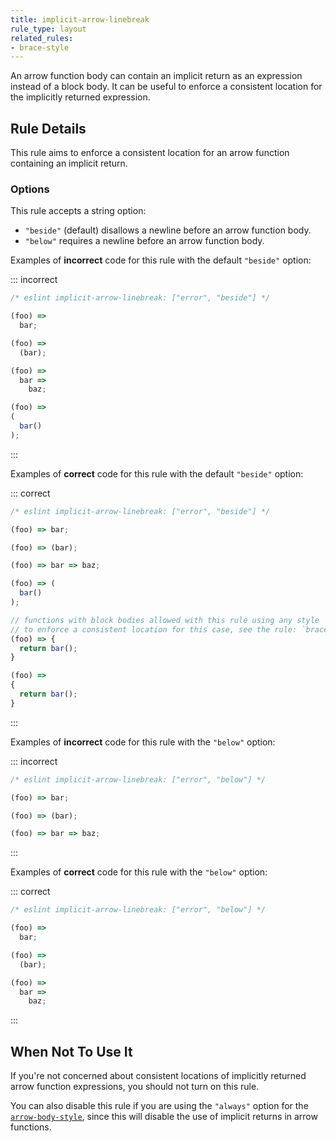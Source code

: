 ```yaml
---
title: implicit-arrow-linebreak
rule_type: layout
related_rules:
- brace-style
---
```

An arrow function body can contain an implicit return as an expression instead of a block body. It can be useful to enforce a consistent location for the implicitly returned expression.

## Rule Details

This rule aims to enforce a consistent location for an arrow function containing an implicit return.

### Options

This rule accepts a string option:

* `"beside"` (default) disallows a newline before an arrow function body.
* `"below"` requires a newline before an arrow function body.

Examples of **incorrect** code for this rule with the default `"beside"` option:

::: incorrect

```js
/* eslint implicit-arrow-linebreak: ["error", "beside"] */

(foo) =>
  bar;

(foo) =>
  (bar);

(foo) =>
  bar =>
    baz;

(foo) =>
(
  bar()
);
```

:::

Examples of **correct** code for this rule with the default `"beside"` option:

::: correct

```js
/* eslint implicit-arrow-linebreak: ["error", "beside"] */

(foo) => bar;

(foo) => (bar);

(foo) => bar => baz;

(foo) => (
  bar()
);

// functions with block bodies allowed with this rule using any style
// to enforce a consistent location for this case, see the rule: `brace-style`
(foo) => {
  return bar();
}

(foo) =>
{
  return bar();
}
```

:::

Examples of **incorrect** code for this rule with the `"below"` option:

::: incorrect

```js
/* eslint implicit-arrow-linebreak: ["error", "below"] */

(foo) => bar;

(foo) => (bar);

(foo) => bar => baz;
```

:::

Examples of **correct** code for this rule with the `"below"` option:

::: correct

```js
/* eslint implicit-arrow-linebreak: ["error", "below"] */

(foo) =>
  bar;

(foo) =>
  (bar);

(foo) =>
  bar =>
    baz;
```

:::

## When Not To Use It

If you're not concerned about consistent locations of implicitly returned arrow function expressions, you should not turn on this rule.

You can also disable this rule if you are using the `"always"` option for the [`arrow-body-style`](arrow-body-style), since this will disable the use of implicit returns in arrow functions.
